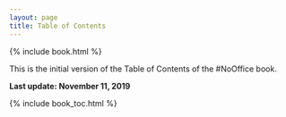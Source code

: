 ```yaml
---
layout: page
title: Table of Contents
---
```


{% include book.html %}

This is the initial version of the Table of Contents of the #NoOffice book.

**Last update: November 11, 2019**

{% include book_toc.html %}